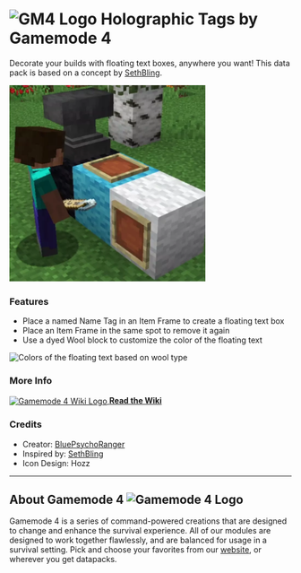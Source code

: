 # <img src="https://raw.githubusercontent.com/Gamemode4Dev/GM4_Datapacks/master/base/images/gm4_logo.png" alt="GM4 Logo" width="32" /> Holographic Tags by Gamemode 4<!--$pmc:delete-->

Decorate your builds with floating text boxes, anywhere you want! This data pack is based on a concept by [SethBling](https://twitter.com/SethBling/status/1140675391012528128).<!--$pmc:headerSize-->

<img src="https://raw.githubusercontent.com/Gamemode4Dev/GM4_Datapacks/master/gm4_holographic_tags/images/holographic_tags.webp" alt="Holographic Tags Demo" width="350"/>  <!--$pmc:delete-->

### Features
- Place a named Name Tag in an Item Frame to create a floating text box
- Place an Item Frame in the same spot to remove it again
- Use a dyed Wool block to customize the color of the floating text

<img src="images/all_colors.png" alt="Colors of the floating text based on wool type" width="350"/>

### More Info
[<img src="https://raw.githubusercontent.com/Gamemode4Dev/GM4_Datapacks/master/base/images/gm4_wiki_logo.png" alt="Gamemode 4 Wiki Logo" width="40" align="center"/> **Read the Wiki**](https://wiki.gm4.co/wiki/Holographic_Tags)

### Credits
- Creator: [BluePsychoRanger](https://twitter.com/BluPsychoRanger)
- Inspired by: [SethBling](https://youtube.com/user/SethBling)
- Icon Design: Hozz

---
## About Gamemode 4 <img src="https://raw.githubusercontent.com/Gamemode4Dev/GM4_Datapacks/master/base/images/gm4_logo.png" alt="Gamemode 4 Logo" width="20"/>
Gamemode 4 is a series of command-powered creations that are designed to change and enhance the survival experience. All of our modules are designed to work together flawlessly, and are balanced for usage in a survival setting. Pick and choose your favorites from our [website](https://gm4.co), or wherever you get datapacks.